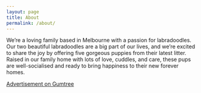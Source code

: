 ```yaml
---
layout: page
title: About
permalink: /about/
---
```


We’re a loving family based in Melbourne with a passion for labradoodles. Our two beautiful labradoodles are a big part of our lives, and we’re excited to share the joy by offering five gorgeous puppies from their latest litter. Raised in our family home with lots of love, cuddles, and care, these pups are well-socialised and ready to bring happiness to their new forever homes.

[Advertisement on Gumtree](https://www.gumtree.com.au/s-ad/werribee/dogs-puppies/5-adorable-labradoodle-puppies-avaliable/1333436458)

